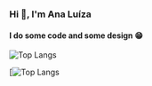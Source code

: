 ### Hi 🤠, I'm Ana Luíza
#### I do some code and some design 😁

![Top Langs](https://github-readme-stats.vercel.app/api/top-langs/?username=analarap&hide=javascript,css,scss,html&theme=tokyonight)

[![Top Langs](https://github-readme-stats.vercel.app/api?username=analarap&theme=dracula&show_icons=true)
<!--
**analuztx/analuztx** is a ✨ _special_ ✨ repository because its `README.md` (this file) appears on your GitHub profile.

Here are some ideas to get you started:

- 🔭 I’m currently working on ...
- 🌱 I’m currently learning ...
- 👯 I’m looking to collaborate on ...
- 🤔 I’m looking for help with ...
- 💬 Ask me about ...
- 📫 How to reach me: ...
- 😄 Pronouns: ...
- ⚡ Fun fact: ...
-->
